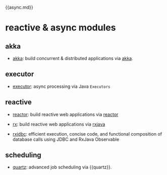 {{async.md}}

# reactive & async modules

## akka

* [akka](/doc/akka): build concurrent & distributed applications via [akka](http://akka.io/).

## executor

* [executor](/doc/executor): async processing via Java ```Executors```

## reactive

* [reactor](/doc/reactor): build reactive web applications via <a href="http://projectreactor.io">reactor</a>

* [rx](/doc/rxjava): build reactive web applications via <a href="https://github.com/ReactiveX/RxJava">rxjava</a>

* [rxjdbc](/doc/rxjava-jdbc): efficient execution, concise code, and functional composition of database calls using JDBC and RxJava Observable

## scheduling

* [quartz](/doc/quartz): advanced job scheduling via {{quartz}}.
